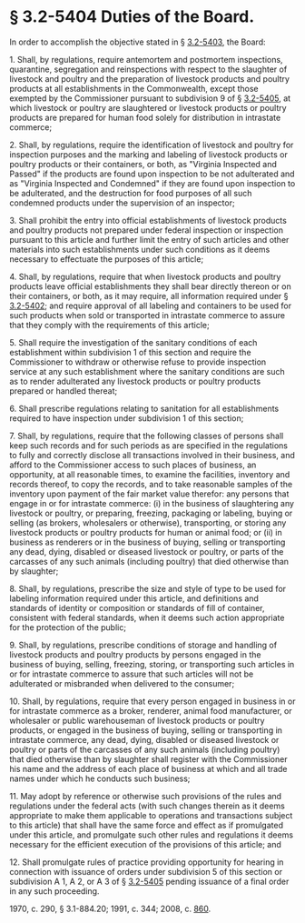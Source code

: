 # § 3.2-5404 Duties of the Board.

<p>In order to accomplish the objective stated in § <a href='http://law.lis.virginia.gov/vacode/3.2-5403/'>3.2-5403</a>, the Board:</p><p>1. Shall, by regulations, require antemortem and postmortem inspections, quarantine, segregation and reinspections with respect to the slaughter of livestock and poultry and the preparation of livestock products and poultry products at all establishments in the Commonwealth, except those exempted by the Commissioner pursuant to subdivision 9 of § <a href='http://law.lis.virginia.gov/vacode/3.2-5405/'>3.2-5405</a>, at which livestock or poultry are slaughtered or livestock products or poultry products are prepared for human food solely for distribution in intrastate commerce;</p><p>2. Shall, by regulations, require the identification of livestock and poultry for inspection purposes and the marking and labeling of livestock products or poultry products or their containers, or both, as "Virginia Inspected and Passed" if the products are found upon inspection to be not adulterated and as "Virginia Inspected and Condemned" if they are found upon inspection to be adulterated, and the destruction for food purposes of all such condemned products under the supervision of an inspector;</p><p>3. Shall prohibit the entry into official establishments of livestock products and poultry products not prepared under federal inspection or inspection pursuant to this article and further limit the entry of such articles and other materials into such establishments under such conditions as it deems necessary to effectuate the purposes of this article;</p><p>4. Shall, by regulations, require that when livestock products and poultry products leave official establishments they shall bear directly thereon or on their containers, or both, as it may require, all information required under § <a href='http://law.lis.virginia.gov/vacode/3.2-5402/'>3.2-5402</a>; and require approval of all labeling and containers to be used for such products when sold or transported in intrastate commerce to assure that they comply with the requirements of this article;</p><p>5. Shall require the investigation of the sanitary conditions of each establishment within subdivision 1 of this section and require the Commissioner to withdraw or otherwise refuse to provide inspection service at any such establishment where the sanitary conditions are such as to render adulterated any livestock products or poultry products prepared or handled thereat;</p><p>6. Shall prescribe regulations relating to sanitation for all establishments required to have inspection under subdivision 1 of this section;</p><p>7. Shall, by regulations, require that the following classes of persons shall keep such records and for such periods as are specified in the regulations to fully and correctly disclose all transactions involved in their business, and afford to the Commissioner access to such places of business, an opportunity, at all reasonable times, to examine the facilities, inventory and records thereof, to copy the records, and to take reasonable samples of the inventory upon payment of the fair market value therefor: any persons that engage in or for intrastate commerce: (i) in the business of slaughtering any livestock or poultry, or preparing, freezing, packaging or labeling, buying or selling (as brokers, wholesalers or otherwise), transporting, or storing any livestock products or poultry products for human or animal food; or (ii) in business as renderers or in the business of buying, selling or transporting any dead, dying, disabled or diseased livestock or poultry, or parts of the carcasses of any such animals (including poultry) that died otherwise than by slaughter;</p><p>8. Shall, by regulations, prescribe the size and style of type to be used for labeling information required under this article, and definitions and standards of identity or composition or standards of fill of container, consistent with federal standards, when it deems such action appropriate for the protection of the public;</p><p>9. Shall, by regulations, prescribe conditions of storage and handling of livestock products and poultry products by persons engaged in the business of buying, selling, freezing, storing, or transporting such articles in or for intrastate commerce to assure that such articles will not be adulterated or misbranded when delivered to the consumer;</p><p>10. Shall, by regulations, require that every person engaged in business in or for intrastate commerce as a broker, renderer, animal food manufacturer, or wholesaler or public warehouseman of livestock products or poultry products, or engaged in the business of buying, selling or transporting in intrastate commerce, any dead, dying, disabled or diseased livestock or poultry or parts of the carcasses of any such animals (including poultry) that died otherwise than by slaughter shall register with the Commissioner his name and the address of each place of business at which and all trade names under which he conducts such business;</p><p>11. May adopt by reference or otherwise such provisions of the rules and regulations under the federal acts (with such changes therein as it deems appropriate to make them applicable to operations and transactions subject to this article) that shall have the same force and effect as if promulgated under this article, and promulgate such other rules and regulations it deems necessary for the efficient execution of the provisions of this article; and</p><p>12. Shall promulgate rules of practice providing opportunity for hearing in connection with issuance of orders under subdivision 5 of this section or subdivision A 1, A 2, or A 3 of § <a href='http://law.lis.virginia.gov/vacode/3.2-5405/'>3.2-5405</a> pending issuance of a final order in any such proceeding.</p><p>1970, c. 290, § 3.1-884.20; 1991, c. 344; 2008, c. <a href='http://lis.virginia.gov/cgi-bin/legp604.exe?081+ful+CHAP0860'>860</a>.</p>